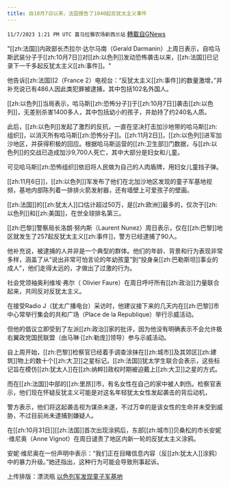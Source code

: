 ```yaml
---
title: 自10月7日以来，法国报告了1040起反犹太主义事件
---
```

`11/7/2023 1:21 PM UTC 喜马拉雅农场新西兰站` [轉載自GNews](https://gnews.org/articles/1936346)

"[[zh:法国]]内政部长杰拉尔·达尔马南（Gerald Darmanin）上周日表示，自哈马斯武装分子于[[zh:10月7日]]对[[zh:以色列]]发动恐怖袭击以来，[[zh:法国]]已记录下一千多起反犹太主义[[zh:事件]]。"

他告诉[[zh:法国]]2（France 2）电视台：“反犹太主义[[zh:事件]]的数量激增，”并补充说已有486人因此类犯罪被逮捕，其中包括102名外国人。

[[zh:以色列]]当局表示，哈马斯[[zh:恐怖分子]]于[[zh:10月7日]]袭击[[zh:以色列]]，无差别杀害1400多人，其中包括幼小的孩子，并劫持了约240名人质。

此后，[[zh:以色列]]发起了激烈的反抗，一直在坚决打击加沙地带的哈马斯[[zh:组织]]，以消灭所有哈马斯[[zh:恐怖分子]]。[[zh:11月2日]]，[[zh:以色列]]进军加沙地区，并获得积极的回应。根据哈马斯运营的[[zh:卫生部]]门数据，与[[zh:以色列]]的交战已造成加沙9,700人死亡，其中大部分是妇女和儿童。

可见哈马斯[[zh:恐怖组织]]依旧将人民做为自己的人肉盾牌，用妇女儿童挡子弹。

[[zh:11月6日]]，[[zh:以色列]]军发布了他们在北加沙地区发现的童子军基地视频，基地内部陈列着一排排火箭发射器，还有墙壁上可爱孩子的壁画。

[[zh:法国]]的[[zh:犹太人]]口估计超过50万，是[[zh:欧洲]]最多的，仅次于[[zh:以色列]]和[[zh:美国]]，在世全球排名第三。

[[zh:巴黎]]警察局长洛朗·努内斯（Laurent Nunez）周日表示，仅在[[zh:巴黎]]地区就发生了257起反犹太主义[[zh:事件]]，警方已经逮捕了90人。

他补充说，被逮捕的人并非是一个典型的群体。他们的年龄、背景和行为表现非常多样，涵盖了从“说出非常可怕言论的年幼孩童”到“投身亲[[zh:巴勒斯坦]]事业的成人”，他们走得太远的，才做出了过激的行为。

社会党领袖奥利维埃·弗尔（ Olivier Faure）在周日呼吁所有[[zh:政治]]力量联合起来，共同反对反犹太主义。

在接受Radio J（犹太广播电台）采访时，他建议接下来的几天内在[[zh:巴黎]]市中心常举行集会的共和广场（Place de la Republique）举行示威活动。

但他的倡议立即受到了左派[[zh:政治]]家的批评，因为他没有明确表示不会允许极右翼政党国民联盟（由马琳·[[zh:勒庞]]领导）参与示威活动。

自上周开始，[[zh:巴黎]]检察官已经着手调查涂抹在[[zh:城市]]及其郊区[[zh:建筑]]物上的数十个[[zh:大卫]]之星标记。[[zh:法国]]犹太学生联合会表示，这些标记旨在模仿[[zh:犹太人]]在[[zh:纳粹]]政权时期被迫戴上[[zh:大卫]]之星的方式。

而在[[zh:法国]]中部的[[zh:里昂]]市，有名女性在自己的家中被人刺伤。检察官表示，他们现在怀疑反犹主义可能是对这名年轻犹太女性发起袭击的背后动机，

警方表示，他们将这起袭击视为谋杀未遂，不过万幸的是该女性的生命并未受到威胁，不过目前尚未逮捕到嫌疑人。

在[[zh:10月31日]][[zh:法国]]首次出现涂鸦后，东部[[zh:城市]]贝桑松的市长安妮·维尼奥（Anne Vignot）在周日谴责了地区内新一轮的反犹太主义涂鸦。

安妮·维尼奥在一份声明中表示：“我们正在目睹信息内容（反[[zh:犹太人]]涂鸦）中的暴力升级。”她还指出，这种行为可能会导致刑事起诉。

上传排版：漂流瓶
[以色列军发现童子军基地](https://gettr.com/post/p2u4bh2fe1a)
